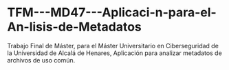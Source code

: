 # TFM---MD47---Aplicaci-n-para-el-An-lisis-de-Metadatos
Trabajo Final de Máster, para el Máster Universitario en Ciberseguridad de la Universidad de Alcalá de Henares, Aplicación para analizar metadatos de archivos de uso común.
